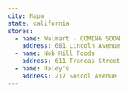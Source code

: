 ```yaml
---
city: Napa
state: california
stores:
  - name: Walmart - COMING SOON
    address: 681 Lincoln Avenue
  - name: Nob Hill Foods
    address: 611 Trancas Street
  - name: Raley's
    address: 217 Soscol Avenue
---
```


